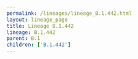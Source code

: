 ```yaml
---
permalink: /lineages/lineage_B.1.442.html
layout: lineage_page
title: Lineage B.1.442
lineage: B.1.442
parent: B.1
children: ['B.1.442']
---
```

